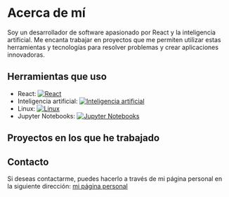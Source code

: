 # Acerca de mí

Soy un desarrollador de software apasionado por React y la inteligencia artificial. Me encanta trabajar en proyectos que me permiten utilizar estas herramientas y tecnologías para resolver problemas y crear aplicaciones innovadoras.

## Herramientas que uso

- React: [![React](https://upload.wikimedia.org/wikipedia/commons/thumb/a/a7/React-icon.svg/1200px-React-icon.svg.png)](https://reactjs.org/)
- Inteligencia artificial: [![Inteligencia artificial](https://miro.medium.com/max/700/1*4mD4j4UoZpP8RJW_HTz_dg.png)](https://en.wikipedia.org/wiki/Artificial_intelligence)
- Linux: [![Linux](https://upload.wikimedia.org/wikipedia/commons/thumb/3/35/Tux.svg/1200px-Tux.svg.png)](https://en.wikipedia.org/wiki/Linux)
- Jupyter Notebooks: [![Jupyter Notebooks](https://jupyter.org/assets/main-logo.svg)](https://jupyter.org/)

## Proyectos en los que he trabajado

## Contacto

Si deseas contactarme, puedes hacerlo a través de mi página personal en la siguiente dirección: [mi página personal](https://mi-pagina-personal.com/)
